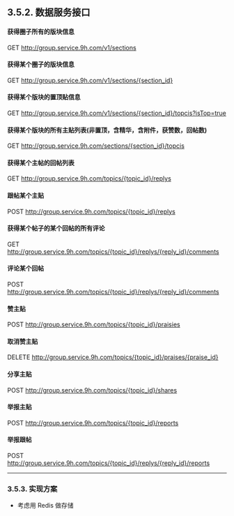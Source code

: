 
## 3.5.2. 数据服务接口

#### 获得圈子所有的版块信息

GET http://group.service.9h.com/v1/sections

#### 获得某个圈子的版块信息

GET http://group.service.9h.com/v1/sections/{section_id}

#### 获得某个版块的置顶贴信息

GET http://group.service.9h.com/v1/sections/{section_id}/topcis?isTop=true

#### 获得某个版块的所有主贴列表(非置顶，含精华，含附件，获赞数，回帖数)

GET http://group.service.9h.com/sections/{section_id}/topcis

#### 获得某个主帖的回帖列表

GET http://group.service.9h.com/topics/{topic_id}/replys

#### 跟帖某个主贴

POST http://group.service.9h.com/topics/{topic_id}/replys

#### 获得某个帖子的某个回帖的所有评论

GET http://group.service.9h.com/topics/{topic_id}/replys/{reply_id}/comments

#### 评论某个回帖

POST http://group.service.9h.com/topics/{topic_id}/replys/{reply_id}/comments

#### 赞主贴

POST http://group.service.9h.com/topics/{topic_id}/praisies

#### 取消赞主贴

DELETE http://group.service.9h.com/topics/{topic_id}/praises/{praise_id}

#### 分享主贴

POST http://group.service.9h.com/topics/{topic_id}/shares

#### 举报主贴

POST http://group.service.9h.com/topics/{topic_id}/reports

#### 举报跟帖

POST http://group.service.9h.com/topics/{topic_id}/replys/{reply_id}/reports


---

### 3.5.3. 实现方案

* 考虑用 Redis 做存储


